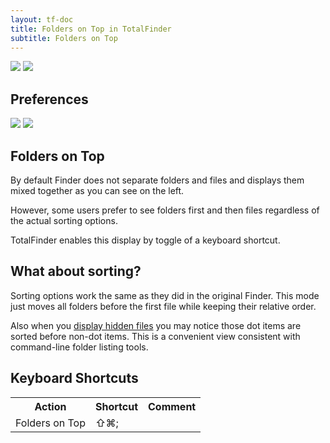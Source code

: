```yaml
---
layout: tf-doc
title: Folders on Top in TotalFinder
subtitle: Folders on Top
---
```


<div class="doc-double">
<img src="/images/folders-on-top-disabled.png" class="doc-image1">
<img src="/images/folders-on-top-enabled.png" class="doc-image2">
<div class="clear"> </div>
</div>

<div class="doc-side">
    <div class="doc-side-inner">
        <h2>Preferences</h2>
        <img src="/images/preferences-menu.png" class="doc-pref-menu">
        <img src="/images/pref-tweaks.png" class="doc-pref">
    </div>
</div>

## Folders on Top

By default Finder does not separate folders and files and displays them mixed together as you can see on the left.

However, some users prefer to see folders first and then files regardless of the actual sorting options. 

TotalFinder enables this display by toggle of a keyboard shortcut.

## What about sorting?

Sorting options work the same as they did in the original Finder. This mode just moves all folders before the first file while keeping their relative order.

Also when you [display hidden files](/show-system-files) you may notice those dot items are sorted before non-dot items. This is a convenient view consistent with command-line folder listing tools.

## Keyboard Shortcuts

<div class="keyboard-shortcuts">
    <table border="0" cellspacing="0" cellpadding="0">
        <tr><th>Action</th><th>Shortcut</th><th>Comment</th></tr>
        <tr><td>Folders on Top</td><td>⇧⌘;</td><td></td></tr>
    </table>
</div>

